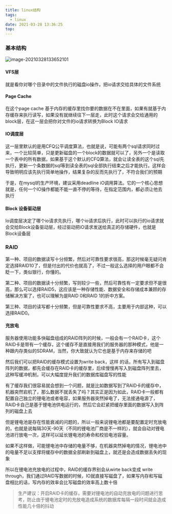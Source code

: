 ```yaml
---
title: linux结构
tags:
  - linux
date: 2021-03-28 13:36:25
top:
---
```


### 基本结构

![image-20210328133652101](https://gitee.com/flow_disaster/blog-map-bed/raw/master/img/image-20210328133652101.png)

#### VFS层

就是看你对哪个目录中的文件执行的磁盘io操作，把io请求交给具体的文件系统

#### Page Cache

在这个page cache 基于内存的缓存里找你要的数据在不在里面，如果有就基于内存缓存来执行读写，如果没有就继续往下一层走，此时这个请求会交给通用的block层，在这一层会把你对文件的io请求转换为Block IO请求

#### IO调度层

这一层里默认的是用CFQ公平调度算法，也就是说，可能有两个sql请求同时过来，一个比较简单，只是更新磁盘的一个block的数据就可以了，另外一个是读取一个表中的所有数据，如果基于这个默认的CFQ算法，就会让读全表的这个sql先执行，更新一个条数据的sql等到读全表的sql全部执行结束之后才能执行。这样会导致明明应该先执行简单地操作，结果复杂的反而先执行了，不符合我们的预期

于是，在mysql的生产环境，建议采用deadline iO调用算法。它的一个核心思想就是，任何一个IO操作都能不能一直不停的等待，在指定范围内，都必须让他去执行

#### Block 设备驱动层

Io调度层决定了哪个io请求先执行，哪个io请求后执行，此时可以执行的io请求就会交给Block设备驱动层，经过驱动把iO请求发送给真正的存储硬件，也就是Block设备层

### RAID

第一种、项目的数据读写十分频繁，然后对可靠性要求很高，那这时候毫无疑问肯定选择RAID10了，但是付出的代价也就高了，不过一般这么选择的用户眼都不会眨一下，类似银行，你懂的。

第二种、项目的数据读十分频繁，写则较少一些，然后可靠性有一定要求但不是很高，那么可以选择RAID5，这应该是一种存储性能、数据安全和存储成本兼顾的存储解决方案了，也可以理解为是RAID 0和RAID 1的折中方案。

第三种、项目的读写都十分频繁，但是可靠性要求不高，主要用于内部这种，可以选择RAID0。

#### 充放电

服务器使用功能多快磁盘组成的RAID阵列的时候，一般会有一个RAID卡，这个RAID卡是带有一个缓存，这个缓存不是直接用我们的服务器的那种模式，他是一种跟内存类似的SDRAM，当然，你大致就认为它也是基于内存来存储的吧

然后我们可以把RAID的缓存模式设置为write back，这样 的话，所有写入到磁盘阵列的数据，都先会缓存在RAID卡的缓存里，后续慢慢再写入到磁盘阵列里去，这种写缓冲机制，可以大幅度提升我们的数据库磁盘写的性能

有了缓存我们很容易就会想到一个问题，就是比如数据写到了RAID卡的缓存中，机器突然宕机了，那么数据不就丢失了吗？其实正是因为如此，RAID卡一般都有配置自己独立的锂电池或者电容，如果服务器突然掉电了，无法接通电源了，RAID卡自己是基于锂电池供电运行的，然后它会赶紧把缓存里面的数据写入到阵列的磁盘上去

但是锂电池是存在性能衰减的问题的，所以一般来说锂电池都是要配置定时充放电的，也就是说每隔30天-90天（不同的锂电池厂商是不一样的），就会自动对锂电池进行放电一次，这样可以延长锂电池的寿命和校验电池容量。

如果不这样做，可能锂电池中存储的电量不够，在机器突然掉电的情况，锂电池中的电量不足以支撑将缓存中的数据全部刷新到磁盘上，就还是会造成数据丢失的现象

所以在锂电池充放电的过程中，RAID的缓存界别会从wirte back变成 write through，我们通过RAID写数据的时候，IO就直接写磁盘了，如果写内存和写磁盘相比的话，写内存的效率会比写磁盘的效率高上数十倍

> 生产建议：开启RAID卡的缓存，需要对锂电池的自动充放电的问题进行思考，防止由于锂电池定时的充放电造成系统的数据库每隔一段时间就会造成性能几十倍的抖动

